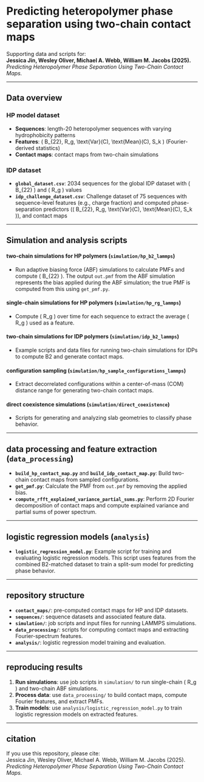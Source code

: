 
# Predicting heteropolymer phase separation using two-chain contact maps

Supporting data and scripts for:  
**Jessica Jin, Wesley Oliver, Michael A. Webb, William M. Jacobs (2025).**  
*Predicting Heteropolymer Phase Separation Using Two-Chain Contact Maps.*

---

## Data overview

### HP model dataset
- **Sequences**: length-20 heteropolymer sequences with varying hydrophobicity patterns
- **Features**: \( B_{22}, R_g, \text{Var}(C), \text{Mean}(C), S_k \) (Fourier-derived statistics)
- **Contact maps**: contact maps from two-chain simulations

### IDP dataset
- **`global_dataset.csv`**: 2034 sequences for the global IDP dataset with \( B_{22} \) and \( R_g \) values
- **`idp_challenge_dataset.csv`**: Challenge dataset of 75 sequences with sequence-level features (e.g., charge fraction) and computed phase-separation predictors (\( B_{22}, R_g, \text{Var}(C), \text{Mean}(C), S_k \)), and contact maps
---

## Simulation and analysis scripts

#### two-chain simulations for HP polymers (`simulation/hp_b2_lammps`)
- Run adaptive biasing force (ABF) simulations to calculate PMFs and compute \( B_{22} \). The output `out.pmf` from the ABF simulation represents the bias applied during the ABF simulation; the true PMF is computed from this using `get_pmf.py`.

#### single-chain simulations for HP polymers (`simulation/hp_rg_lammps`)
- Compute \( R_g \) over time for each sequence to extract the average \( R_g \) used as a feature.

#### two-chain simulations for IDP polymers (`simulation/idp_b2_lammps`)
- Example scripts and data files for running two-chain simulations for IDPs to compute B2 and generate contact maps.

#### configuration sampling (`simulation/hp_sample_configurations_lammps`)
- Extract decorrelated configurations within a center-of-mass (COM) distance range for generating two-chain contact maps.

#### direct coexistence simulations (`simulation/direct_coexistence`)
- Scripts for generating and analyzing slab geometries to classify phase behavior.

---

## data processing and feature extraction (`data_processing`)
- **`build_hp_contact_map.py`** and **`build_idp_contact_map.py`**: Build two-chain contact maps from sampled configurations.  
- **`get_pmf.py`**: Calculate the PMF from `out.pmf` by removing the applied bias.  
- **`compute_rfft_explained_variance_partial_sums.py`**: Perform 2D Fourier decomposition of contact maps and compute explained variance and partial sums of power spectrum.

---

## logistic regression models (`analysis`)
- **`logistic_regression_model.py`**: Example script for training and evaluating logistic regression models. This script uses features from the combined B2-matched dataset to train a split-sum model for predicting phase behavior.

---

## repository structure
- **`contact_maps/`**: pre-computed contact maps for HP and IDP datasets.  
- **`sequences/`**: sequence datasets and associated feature data.
- **`simulation/`**: job scripts and input files for running LAMMPS simulations.  
- **`data_processing/`**: scripts for computing contact maps and extracting Fourier-spectrum features.
- **`analysis/`**: logistic regression model training and evaluation.

---

## reproducing results

1. **Run simulations**: use job scripts in `simulation/` to run single-chain \( R_g \) and two-chain ABF simulations.  
2. **Process data**: use `data_processing/` to build contact maps, compute Fourier features, and extract PMFs.  
3. **Train models**: use `analysis/logistic_regression_model.py` to train logistic regression models on extracted features.

---

## citation

If you use this repository, please cite:  
Jessica Jin, Wesley Oliver, Michael A. Webb, William M. Jacobs (2025).  
*Predicting Heteropolymer Phase Separation Using Two-Chain Contact Maps.*
